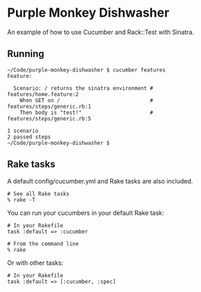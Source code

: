 Purple Monkey Dishwasher
========================

An example of how to use Cucumber and Rack::Test with Sinatra.

## Running

    ~/Code/purple-monkey-dishwasher $ cucumber features
    Feature:

      Scenario: / returns the sinatra environment # features/home.feature:2
        When GET on /                             # features/steps/generic.rb:1
        Then body is "test!"                      # features/steps/generic.rb:5

    1 scenario
    2 passed steps
    ~/Code/purple-monkey-dishwasher $

## Rake tasks

A default config/cucumber.yml and Rake tasks are also included.

    # See all Rake tasks
    % rake -T

You can run your cucumbers in your default Rake task:

    # In your Rakefile
    task :default => :cucumber

    # From the command line
    % rake

Or with other tasks:

    # In your Rakefile
    task :default => [:cucumber, :spec]   

